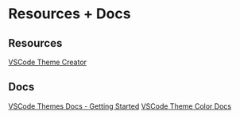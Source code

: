 # Resources + Docs

## Resources

[VSCode Theme Creator](https://themes.vscode.one/)

## Docs

[VSCode Themes Docs - Getting Started](https://code.visualstudio.com/docs/getstarted/themes)
[VSCode Theme Color Docs](https://code.visualstudio.com/api/references/theme-color)
